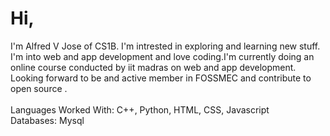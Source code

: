 <h1>Hi,</h1>
   <p>I'm Alfred V Jose of CS1B. I'm intrested in exploring and learning new stuff. I'm into web and app development and love coding.I'm currently doing an online course conducted by iit madras on web and app development. Looking forward to be and active member in FOSSMEC and contribute to open source .<br/><br/>
Languages Worked With: C++, Python, HTML, CSS, Javascript<br/>
Databases: Mysql</p>
 
 
